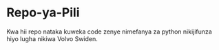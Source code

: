 # Repo-ya-Pili
Kwa hii repo nataka kuweka code zenye nimefanya za python nikijifunza hiyo lugha nikiwa Volvo Swiden.
